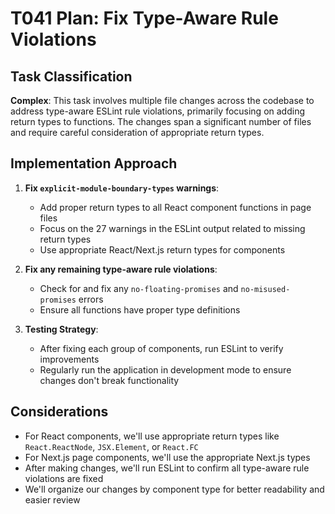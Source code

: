 # T041 Plan: Fix Type-Aware Rule Violations

## Task Classification

**Complex**: This task involves multiple file changes across the codebase to address type-aware ESLint rule violations, primarily focusing on adding return types to functions. The changes span a significant number of files and require careful consideration of appropriate return types.

## Implementation Approach

1. **Fix `explicit-module-boundary-types` warnings**:

   - Add proper return types to all React component functions in page files
   - Focus on the 27 warnings in the ESLint output related to missing return types
   - Use appropriate React/Next.js return types for components

2. **Fix any remaining type-aware rule violations**:

   - Check for and fix any `no-floating-promises` and `no-misused-promises` errors
   - Ensure all functions have proper type definitions

3. **Testing Strategy**:
   - After fixing each group of components, run ESLint to verify improvements
   - Regularly run the application in development mode to ensure changes don't break functionality

## Considerations

- For React components, we'll use appropriate return types like `React.ReactNode`, `JSX.Element`, or `React.FC`
- For Next.js page components, we'll use the appropriate Next.js types
- After making changes, we'll run ESLint to confirm all type-aware rule violations are fixed
- We'll organize our changes by component type for better readability and easier review
